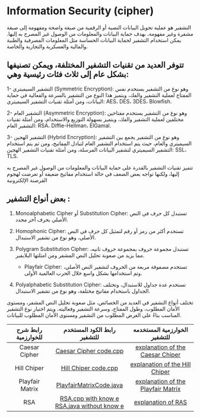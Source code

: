 # Information Security (cipher)

التشفير هو عملية تحويل البيانات النصية أو الرقمية من صيغة واضحة ومفهومة إلى صيغة مشفرة وغير مفهومة، بهدف حماية البيانات والمعلومات من الوصول غير المصرح به إليها.
يمكن استخدام التشفير لحماية البيانات الحساسة مثل المعلومات المصرفية والطبية والمالية والعسكرية والتجارية والخاصة.

## تتوفر العديد من تقنيات التشفير المختلفة، ويمكن تصنيفها بشكل عام إلى ثلاث فئات رئيسية وهي:

1- التشفير السيميتري (Symmetric Encryption): وهو نوع من التشفير يستخدم نفس المفتاح لعملية التشفير والفك، ويتميز هذا النوع من التشفير بالسرعة والفعالية في حماية البيانات، ومن أمثلة تقنيات التشفير السيميتري: AES، DES، 3DES، Blowfish.

2- التشفير العام (Asymmetric Encryption): وهو نوع من التشفير يستخدم مفتاحين مختلفين لعملية التشفير والفك، ويتميز بسهولة التوزيع والاستخدام، ومن أمثلة تقنيات التشفير العام: RSA، Diffie-Hellman، ElGamal.

3- التشفير الهجين (Hybrid Encryption): وهو نوع من التشفير يجمع بين التشفير السيميتري والعام، حيث يتم استخدام التشفير العام لتبادل المفاتيح، ومن ثم يتم استخدام التشفير السيميتري لتشفير البيانات المرسلة، ومن أمثلة تقنيات التشفير الهجين: SSL، TLS.

تتميز تقنيات التشفير بالقدرة على حماية البيانات والمعلومات من الوصول غير المصرح به إليها، ولكنها تواجه بعض الضعف في حالة استخدام مفاتيح ضعيفة أو تعرضت لهجوم القرصنة الإلكترونية

## بعض أنواع التشفير :

1. Monoalphabetic Cipher أو Substitution Cipher: تستبدل كل حرف في النص الأصلي بحرف آخر محدد.

2. Homophonic Cipher: تستخدم أكثر من رمز أو رقم لتمثيل كل حرف في النص الأصلي، وهو نوع من تشفير الاستبدال.

3. Polygram Substitution Cipher: تستبدل مجموعة حروف بمجموعة حروف ثانيه، مما يزيد من صعوبة تحليل النص المشفر ومن امثلتها البلايفير.
     - Playfair Cipher: تستخدم مصفوفة مربعة من الحروف لتشفير النص الأصلي، وتم استخدامها بشكل واسع خلال الحرب العالمية الأولى.

4. Polyalphabetic Substitution Cipher: تستخدم عدة جداول للاستبدال، وتختلف الجداول باستخدام مفاتيح مختلفة، وهو نوع من تشفير الاستبدال.

تختلف أنواع التشفير في العديد من الخصائص، مثل صعوبة تحليل النص المشفر، ومستوى الأمان المطلوب، وطول المفتاح، وسرعة التشفير وفعاليته. ويتم اختيار نوع التشفير المناسب بناءً على الغرض المطلوب من التشفير ومستوى الأمان المطلوب للبيانات.

|          رابط شرح للخوارزمية          |                  رابط الكود المستخدم للتشفير                |        الخوارزمية المستخدمه للتشفير      	 		|				
|:-------------------------:|:-------------------------:|:-------------------------:|
|        Caesar Cipher   	  | [Caesar Cipher code.cpp](https://github.com/FatimaALzahrani/InformationSecurity-cipher/blob/main/Caesar%20Cipher/Caesar%20Cipher%20code.cpp)   | [explanation of the Caesar Chiper](https://github.com/FatimaALzahrani/InformationSecurity-cipher/blob/main/Caesar%20Cipher/README.md)                     				 		|
|        Hill Chiper 	  | [Hill Chiper code.cpp](https://github.com/FatimaALzahrani/InformationSecurity-cipher/blob/main/Hill%20Chiper/Hill%20Chiper%20code.cpp)   | [explanation of the Hill Chiper](https://github.com/FatimaALzahrani/InformationSecurity-cipher/blob/main/Hill%20Chiper/README.md)                     				 		|
|        Playfair Matrix   	  | [PlayfairMatrixCode.java](https://github.com/FatimaALzahrani/InformationSecurity-cipher/blob/main/Playfair%20Matrix/PlayfairMatrixCode.java)   | [explanation of the Playfair Matrix](https://github.com/FatimaALzahrani/InformationSecurity-cipher/blob/main/Playfair%20Matrix/README.md)                     				 		|
|        RSA   	  | [RSA.cpp with know e](https://github.com/FatimaALzahrani/InformationSecurity-cipher/blob/main/RSA/RSA1.cpp) <br>  [RSA.java without know e](https://github.com/FatimaALzahrani/InformationSecurity-cipher/blob/main/RSA/RSA2.java) | [explanation of RAS](https://github.com/FatimaALzahrani/InformationSecurity-cipher/blob/main/RSA/README.md)   |
